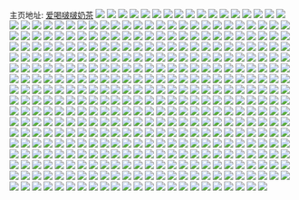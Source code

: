 主页地址: [爱喝啵啵奶茶](https://weibo.com/u/3942713749) 
![](https://wx4.sinaimg.cn/mw2000/eb010995ly1g5p7b9pu00j20u00u0gtb.jpg) 
![](https://wx4.sinaimg.cn/mw2000/eb010995ly1g5p7bbxxsej20u00u0wlw.jpg) 
![](https://wx4.sinaimg.cn/mw2000/eb010995ly1g5p7ba7oy2j20u00u0k1o.jpg) 
![](https://wx4.sinaimg.cn/mw2000/eb010995ly1g5p7bdayq0j21400u07fn.jpg) 
![](https://wx4.sinaimg.cn/mw2000/eb010995ly1g5p7bdtzusj21400u0h2x.jpg) 
![](https://wx4.sinaimg.cn/mw2000/eb010995ly1g5p7bbilcbj20u0140gy6.jpg) 
![](https://wx4.sinaimg.cn/mw2000/eb010995ly1g5p7baqe4sj20u00u012p.jpg) 
![](https://wx4.sinaimg.cn/mw2000/eb010995ly1g5p7bcwi81j20u00u04bh.jpg) 
![](https://wx4.sinaimg.cn/mw2000/eb010995ly1g5p7bcczakj20u00u0wom.jpg) 
![](https://wx4.sinaimg.cn/mw2000/eb010995gy1g5h32ub3xij21400u0k67.jpg) 
![](https://wx4.sinaimg.cn/mw2000/eb010995gy1g5h32uo1shj21400u0aqo.jpg) 
![](https://wx4.sinaimg.cn/mw2000/eb010995gy1g5h32vb3nlj20u0140wyc.jpg) 
![](https://wx4.sinaimg.cn/mw2000/eb010995gy1g5h32w980tj20u0140110.jpg) 
![](https://wx4.sinaimg.cn/mw2000/eb010995gy1g5h32vw1m6j21400u0156.jpg) 
![](https://wx4.sinaimg.cn/mw2000/eb010995gy1g5h32wq3zcj20u0140tnc.jpg) 
![](https://wx4.sinaimg.cn/mw2000/eb010995gy1g58pfisitwj20u01407kk.jpg) 
![](https://wx4.sinaimg.cn/mw2000/eb010995gy1g58pfhjbufj20u00u0147.jpg) 
![](https://wx4.sinaimg.cn/mw2000/eb010995gy1g58pfi8xgfj20xa0u0124.jpg) 
![](https://wx4.sinaimg.cn/mw2000/eb010995gy1g58pfkeee9j20u014049m.jpg) 
![](https://wx4.sinaimg.cn/mw2000/eb010995gy1g58pfhw7zcj21320u016y.jpg) 
![](https://wx4.sinaimg.cn/mw2000/eb010995gy1g58pgm0zasj20u00u0gxa.jpg) 
![](https://wx4.sinaimg.cn/mw2000/eb010995gy1g55j26wgxgj20u0140dw7.jpg) 
![](https://wx4.sinaimg.cn/mw2000/eb010995gy1g55j29451fj20u01404af.jpg) 
![](https://wx4.sinaimg.cn/mw2000/eb010995gy1g55j27bjbvj20u01407ec.jpg) 
![](https://wx4.sinaimg.cn/mw2000/eb010995gy1g55j2f3nsgj21400u0gzr.jpg) 
![](https://wx4.sinaimg.cn/mw2000/eb010995gy1g4zno150egj215k0u0dvo.jpg) 
![](https://wx4.sinaimg.cn/mw2000/eb010995gy1g4zno22zyrj20u00u0aj7.jpg) 
![](https://wx4.sinaimg.cn/mw2000/eb010995gy1g4zno02uetj21400u0wvu.jpg) 
![](https://wx4.sinaimg.cn/mw2000/eb010995gy1g4zno0osg9j21400u0anp.jpg) 
![](https://wx4.sinaimg.cn/mw2000/eb010995gy1g4znnz7puej20u00u0wl5.jpg) 
![](https://wx4.sinaimg.cn/mw2000/eb010995gy1g4znnzm5e9j21400u0tkw.jpg) 
![](https://wx4.sinaimg.cn/mw2000/eb010995gy1g4zno1m5hgj219d0u0nfe.jpg) 
![](https://wx4.sinaimg.cn/mw2000/eb010995gy1g4znuwmlkpj20u00u0tax.jpg) 
![](https://wx4.sinaimg.cn/mw2000/eb010995gy1g4zno2ex4wj20u0140k4n.jpg) 
![](https://wx4.sinaimg.cn/mw2000/eb010995gy1g4y7zg4olrj20kw0vcjx8.jpg) 
![](https://wx4.sinaimg.cn/mw2000/eb010995gy1g4y7zginatj20u00u0k2z.jpg) 
![](https://wx4.sinaimg.cn/mw2000/eb010995gy1g4y7zftylcj20kw0vc44b.jpg) 
![](https://wx4.sinaimg.cn/mw2000/eb010995gy1g4y7zh9q5nj21400u0aqz.jpg) 
![](https://wx4.sinaimg.cn/mw2000/eb010995gy1g4y7zi5rlmj20u0140h6s.jpg) 
![](https://wx4.sinaimg.cn/mw2000/eb010995gy1g4y7zinb4tj21400u07nd.jpg) 
![](https://wx4.sinaimg.cn/mw2000/eb010995gy1g4y802vyl0j21400u0nf4.jpg) 
![](https://wx4.sinaimg.cn/mw2000/eb010995gy1g4y80ql1wcj21400u0al8.jpg) 
![](https://wx4.sinaimg.cn/mw2000/eb010995gy1g4y803aqsvj20u0140ng4.jpg) 
![](https://wx4.sinaimg.cn/mw2000/eb010995gy1g4voz2p9d7j22io1ogu0x.jpg) 
![](https://wx4.sinaimg.cn/mw2000/eb010995gy1g4voz1qoiaj22io1ognpd.jpg) 
![](https://wx4.sinaimg.cn/mw2000/eb010995gy1g4voz3if4cj22io1ognpd.jpg) 
![](https://wx4.sinaimg.cn/mw2000/eb010995gy1g4voz4ckagj22io1ogx6p.jpg) 
![](https://wx4.sinaimg.cn/mw2000/eb010995gy1g4voz5hvmuj21hc0u0ad5.jpg) 
![](https://wx4.sinaimg.cn/mw2000/eb010995gy1g4voz56z8aj22io1o34qp.jpg) 
![](https://wx4.sinaimg.cn/mw2000/eb010995gy1g4shtp9dyzj21zk1honpd.jpg) 
![](https://wx4.sinaimg.cn/mw2000/eb010995gy1g4shtqw3z6j21400u0tm9.jpg) 
![](https://wx4.sinaimg.cn/mw2000/eb010995gy1g4shtsm1adj215o1jkwvu.jpg) 
![](https://wx4.sinaimg.cn/mw2000/eb010995gy1g4shtpqy7bj21400u0qid.jpg) 
![](https://wx4.sinaimg.cn/mw2000/eb010995gy1g4shtqhabhj21zk1hokjl.jpg) 
![](https://wx4.sinaimg.cn/mw2000/eb010995gy1g4shts0h64j23402c0kjm.jpg) 
![](https://wx4.sinaimg.cn/mw2000/eb010995gy1g4nnouihflj23402c0e83.jpg) 
![](https://wx4.sinaimg.cn/mw2000/eb010995gy1g4nnovbzgjj22dc1s0b29.jpg) 
![](https://wx4.sinaimg.cn/mw2000/eb010995gy1g4nnowhm4wj23402c0x6p.jpg) 
![](https://wx4.sinaimg.cn/mw2000/eb010995gy1g4nnoxqxiaj23402c04qq.jpg) 
![](https://wx4.sinaimg.cn/mw2000/eb010995gy1g3vbpqwfl2j21o01o04qq.jpg) 
![](https://wx4.sinaimg.cn/mw2000/eb010995gy1g3vbpsl3kjj21o01o04qq.jpg) 
![](https://wx4.sinaimg.cn/mw2000/eb010995gy1g3vbpuccmhj21o01o0npd.jpg) 
![](https://wx4.sinaimg.cn/mw2000/eb010995gy1g3vbpvazbuj22c0340hdt.jpg) 
![](https://wx4.sinaimg.cn/mw2000/eb010995gy1g3vbpwi2stj20tt0tzgxx.jpg) 
![](https://wx4.sinaimg.cn/mw2000/eb010995gy1g3vbpw24akj215o1jkgze.jpg) 
![](https://wx4.sinaimg.cn/mw2000/eb010995gy1g3vbq82i41j20ku112n1p.jpg) 
![](https://wx4.sinaimg.cn/mw2000/eb010995gy1g3vbq7na62j20ku112x0r.jpg) 
![](https://wx4.sinaimg.cn/mw2000/eb010995gy1g3vbq6oxevj20j60gqab6.jpg) 
![](https://wx4.sinaimg.cn/mw2000/eb010995gy1g3ig454eq0j22io1wknpd.jpg) 
![](https://wx4.sinaimg.cn/mw2000/eb010995gy1g3ig4a6sozj23402c0u0y.jpg) 
![](https://wx4.sinaimg.cn/mw2000/eb010995gy1g3ig4awr3rj20u00u0tek.jpg) 
![](https://wx4.sinaimg.cn/mw2000/eb010995gy1g3ig429gyej214014012x.jpg) 
![](https://wx4.sinaimg.cn/mw2000/eb010995gy1g3c7nq117jj22io1w0b2b.jpg) 
![](https://wx4.sinaimg.cn/mw2000/eb010995gy1g3c7o58sylj20op0opwq4.jpg) 
![](https://wx4.sinaimg.cn/mw2000/eb010995gy1g3c7nvkrs0j22io1w07wj.jpg) 
![](https://wx4.sinaimg.cn/mw2000/eb010995gy1g3c7nbutlcj22io1ogx6q.jpg) 
![](https://wx4.sinaimg.cn/mw2000/eb010995gy1g3c7n6oi11j22io1w0kjm.jpg) 
![](https://wx4.sinaimg.cn/mw2000/eb010995gy1g3c7nk5h8hj24mo334npg.jpg) 
![](https://wx4.sinaimg.cn/mw2000/eb010995gy1g37std6uruj23402c0kjm.jpg) 
![](https://wx4.sinaimg.cn/mw2000/eb010995gy1g37st8qzs8j22mt1ik7wh.jpg) 
![](https://wx4.sinaimg.cn/mw2000/eb010995gy1g37stjfs0rj23402c0b2b.jpg) 
![](https://wx4.sinaimg.cn/mw2000/eb010995gy1g31cepnch9j20ku1127br.jpg) 
![](https://wx4.sinaimg.cn/mw2000/eb010995gy1g31ceqw8lnj20ku112jyt.jpg) 
![](https://wx4.sinaimg.cn/mw2000/eb010995gy1g31cerg6vtj20ku112dnm.jpg) 
![](https://wx4.sinaimg.cn/mw2000/eb010995gy1g31cerpxxpj20ku112gtr.jpg) 
![](https://wx4.sinaimg.cn/mw2000/eb010995gy1g31cer5n87j20ku1127as.jpg) 
![](https://wx4.sinaimg.cn/mw2000/eb010995gy1g31ces8vuej20ku112ai3.jpg) 
![](https://wx4.sinaimg.cn/mw2000/eb010995gy1g31cetdkdnj23402c0u0y.jpg) 
![](https://wx4.sinaimg.cn/mw2000/eb010995gy1g31cepyd2yj20ku112gop.jpg) 
![](https://wx4.sinaimg.cn/mw2000/eb010995gy1g31ceuuaxyj23402c0kjm.jpg) 
![](https://wx4.sinaimg.cn/mw2000/eb010995gy1g2psxecpywj20yi0y9dqc.jpg) 
![](https://wx4.sinaimg.cn/mw2000/eb010995gy1g2psxdvqx3j22c01rckjl.jpg) 
![](https://wx4.sinaimg.cn/mw2000/eb010995gy1g2psxer1s8j20yi0yewq0.jpg) 
![](https://wx4.sinaimg.cn/mw2000/eb010995gy1g2psxghq26j20ru1qlkcd.jpg) 
![](https://wx4.sinaimg.cn/mw2000/eb010995gy1g2psxfri8pj20yi0yyqae.jpg) 
![](https://wx4.sinaimg.cn/mw2000/eb010995gy1g2psxcjc2rj22io2iokjm.jpg) 
![](https://wx4.sinaimg.cn/mw2000/eb010995gy1g2psxjb2ahj21jk15oncw.jpg) 
![](https://wx4.sinaimg.cn/mw2000/eb010995gy1g2psxinu7cj23402c0e84.jpg) 
![](https://wx4.sinaimg.cn/mw2000/eb010995gy1g2psxjp3s8j21ho1hotmz.jpg) 
![](https://wx4.sinaimg.cn/mw2000/eb010995gy1g2oaq5f56aj22io2ionpe.jpg) 
![](https://wx4.sinaimg.cn/mw2000/eb010995gy1g2oaq6i6vxj21o01o0hdt.jpg) 
![](https://wx4.sinaimg.cn/mw2000/eb010995gy1g2oaq7bmerj21zk1ho1kx.jpg) 
![](https://wx4.sinaimg.cn/mw2000/eb010995gy1g2oaq87f2qj21o01o0hdt.jpg) 
![](https://wx4.sinaimg.cn/mw2000/eb010995gy1g29jy9162gj21zk1hohdt.jpg) 
![](https://wx4.sinaimg.cn/mw2000/eb010995gy1g29jyajuq7j22yo2801kz.jpg) 
![](https://wx4.sinaimg.cn/mw2000/eb010995gy1g29jybvfcxj22io1w0u0x.jpg) 
![](https://wx4.sinaimg.cn/mw2000/eb010995gy1g29jy7zlylj22c0340kjm.jpg) 
![](https://wx4.sinaimg.cn/mw2000/eb010995gy1g29jycl8a7j21jk15oqiv.jpg) 
![](https://wx4.sinaimg.cn/mw2000/eb010995gy1g29jyd2nwjj215o15ok3w.jpg) 
![](https://wx4.sinaimg.cn/mw2000/eb010995gy1g27svvabpwj21w02iob29.jpg) 
![](https://wx4.sinaimg.cn/mw2000/eb010995gy1g27svz28d5j21qi15oton.jpg) 
![](https://wx4.sinaimg.cn/mw2000/eb010995gy1g27svxiuucj21w02iohdt.jpg) 
![](https://wx4.sinaimg.cn/mw2000/eb010995gy1g27svyf53ij22io1w0hdt.jpg) 
![](https://wx4.sinaimg.cn/mw2000/eb010995gy1g27svwgqf1j22io1w01ky.jpg) 
![](https://wx4.sinaimg.cn/mw2000/eb010995gy1g27svzhvy8j21hc140qdd.jpg) 
![](https://wx4.sinaimg.cn/mw2000/eb010995gy1g1s7ppspkoj20ku112gsv.jpg) 
![](https://wx4.sinaimg.cn/mw2000/eb010995gy1g1s7plsncjj21zk1hob2g.jpg) 
![](https://wx4.sinaimg.cn/mw2000/eb010995gy1g1s7pbjaafj23402c0b2b.jpg) 
![](https://wx4.sinaimg.cn/mw2000/eb010995gy1g1s7poxwnmj23402c01kz.jpg) 
![](https://wx4.sinaimg.cn/mw2000/eb010995gy1g1l6ape4z9j20u00y2wlw.jpg) 
![](https://wx4.sinaimg.cn/mw2000/eb010995gy1g1l6aqleozj20u01400xo.jpg) 
![](https://wx4.sinaimg.cn/mw2000/eb010995gy1g1l6aq2ozvj20u00u078l.jpg) 
![](https://wx4.sinaimg.cn/mw2000/eb010995gy1g1l6as3xi5j20u014018c.jpg) 
![](https://wx4.sinaimg.cn/mw2000/eb010995gy1g1l6ar7ya9j20u0190gqc.jpg) 
![](https://wx4.sinaimg.cn/mw2000/eb010995gy1g1l6atqk61j21400u0x2m.jpg) 
![](https://wx4.sinaimg.cn/mw2000/eb010995gy1g01eeh7dkqj21w02iob1t.jpg) 
![](https://wx4.sinaimg.cn/mw2000/eb010995gy1g01eeli3qgj21zk1ho4qp.jpg) 
![](https://wx4.sinaimg.cn/mw2000/eb010995gy1g01eemjjcqj20hu0qqq6s.jpg) 
![](https://wx4.sinaimg.cn/mw2000/eb010995gy1g01eevf29aj23402c0b2c.jpg) 
![](https://wx4.sinaimg.cn/mw2000/eb010995gy1g01eenl3wfj20qo0r61jn.jpg) 
![](https://wx4.sinaimg.cn/mw2000/eb010995gy1g01ef2fgnkj23402a8npf.jpg) 
![](https://wx4.sinaimg.cn/mw2000/eb010995gy1fzydkbg9qej21ho1zk4qp.jpg) 
![](https://wx4.sinaimg.cn/mw2000/eb010995gy1fzydkdyh1yj23402ak1ky.jpg) 
![](https://wx4.sinaimg.cn/mw2000/eb010995gy1fzydkee3s6j20hu0qqdlb.jpg) 
![](https://wx4.sinaimg.cn/mw2000/eb010995gy1fzvtxf4cn8j20u011a7g1.jpg) 
![](https://wx4.sinaimg.cn/mw2000/eb010995gy1fzvtxjpe7gj21hc0u01kx.jpg) 
![](https://wx4.sinaimg.cn/mw2000/eb010995gy1fzvtxdxaozj20vw0u0qdl.jpg) 
![](https://wx4.sinaimg.cn/mw2000/eb010995gy1fzvtxl8v4mj20ku112ag7.jpg) 
![](https://wx4.sinaimg.cn/mw2000/eb010995gy1fzvtxn3jdpj20ku1120yr.jpg) 
![](https://wx4.sinaimg.cn/mw2000/eb010995gy1fzvtxovbsrj20ku1120zw.jpg) 
![](https://wx4.sinaimg.cn/mw2000/eb010995gy1fzdw33t02mj21jk15o195.jpg) 
![](https://wx4.sinaimg.cn/mw2000/eb010995gy1fzdw358n8kj23402c01ky.jpg) 
![](https://wx4.sinaimg.cn/mw2000/eb010995gy1fzdw363yjrj21zk1ho4qp.jpg) 
![](https://wx4.sinaimg.cn/mw2000/eb010995gy1fzdw32ugb1j21ho1hze82.jpg) 
![](https://wx4.sinaimg.cn/mw2000/eb010995gy1fzdw36fv01j20ku0bjznp.jpg) 
![](https://wx4.sinaimg.cn/mw2000/eb010995gy1fzdw39fdsfj21ho1ho1ky.jpg) 
![](https://wx4.sinaimg.cn/mw2000/eb010995gy1fzdw37j05yj21zk1hou0x.jpg) 
![](https://wx4.sinaimg.cn/mw2000/eb010995gy1fzdw3b0li6j23402c0hdu.jpg) 
![](https://wx4.sinaimg.cn/mw2000/eb010995gy1fzdw387jh2j21jk15ok9q.jpg) 
![](https://wx4.sinaimg.cn/mw2000/eb010995gy1fytxqpf7q0j20qo0qo7d0.jpg) 
![](https://wx4.sinaimg.cn/mw2000/eb010995gy1fytxqprcz5j20jf0bsgmy.jpg) 
![](https://wx4.sinaimg.cn/mw2000/eb010995ly1fyt23o3e00j20zk0qojza.jpg) 
![](https://wx4.sinaimg.cn/mw2000/eb010995ly1fyt23pmlrzj20zk0qoduy.jpg) 
![](https://wx4.sinaimg.cn/mw2000/eb010995ly1fyqa2w2zsoj22io1w0hdz.jpg) 
![](https://wx4.sinaimg.cn/mw2000/eb010995ly1fyqa2osj6zj23402c0kjn.jpg) 
![](https://wx4.sinaimg.cn/mw2000/eb010995ly1fyqa3590zdj21w02io4qx.jpg) 
![](https://wx4.sinaimg.cn/mw2000/eb010995ly1fyqa2lonz3j21w02io4qy.jpg) 
![](https://wx4.sinaimg.cn/mw2000/eb010995ly1fyqa3b1j6pj21w02io7wp.jpg) 
![](https://wx4.sinaimg.cn/mw2000/eb010995ly1fyqa3j8g4mj21w02io4qw.jpg) 
![](https://wx4.sinaimg.cn/mw2000/eb010995ly1fyqa3nwbymj23402c0x6q.jpg) 
![](https://wx4.sinaimg.cn/mw2000/eb010995ly1fyqa3rffyfj234028gnpe.jpg) 
![](https://wx4.sinaimg.cn/mw2000/eb010995ly1fyqa3skp88j20hu0qq7pe.jpg) 
![](https://wx4.sinaimg.cn/mw2000/eb010995gy1fyp7prey1aj215o0qowqm.jpg) 
![](https://wx4.sinaimg.cn/mw2000/eb010995gy1fyp7pfivxaj20qo0zk48a.jpg) 
![](https://wx4.sinaimg.cn/mw2000/eb010995gy1fyp7piym95j20zk0qodpa.jpg) 
![](https://wx4.sinaimg.cn/mw2000/eb010995gy1fyp7pkpwz0j20zk0qo7el.jpg) 
![](https://wx4.sinaimg.cn/mw2000/eb010995gy1fyp7pdouwrj20zh0qotbw.jpg) 
![](https://wx4.sinaimg.cn/mw2000/eb010995gy1fyp7pd2407j20z60qodp5.jpg) 
![](https://wx4.sinaimg.cn/mw2000/eb010995gy1fyp7posqboj20qo141gue.jpg) 
![](https://wx4.sinaimg.cn/mw2000/eb010995gy1fyp7pmyezaj20ou0mrqb4.jpg) 
![](https://wx4.sinaimg.cn/mw2000/eb010995gy1fyp7ph47nfj20zk0qojyx.jpg) 
![](https://wx4.sinaimg.cn/mw2000/eb010995gy1fyp7n2p9x9j20qo0zoaks.jpg) 
![](https://wx4.sinaimg.cn/mw2000/eb010995gy1fyp7n5sjfxj20hu0ns79i.jpg) 
![](https://wx4.sinaimg.cn/mw2000/eb010995gy1fyp7n4ka1pj20qo0zz7fd.jpg) 
![](https://wx4.sinaimg.cn/mw2000/eb010995gy1fyp7n7cv79j20zk0qothy.jpg) 
![](https://wx4.sinaimg.cn/mw2000/eb010995gy1fyp7n9qzrzj20zk0qoala.jpg) 
![](https://wx4.sinaimg.cn/mw2000/eb010995gy1fyp7navcuqj20zk0qon3x.jpg) 
![](https://wx4.sinaimg.cn/mw2000/eb010995gy1fyp7nd1qemj20zk0qok4g.jpg) 
![](https://wx4.sinaimg.cn/mw2000/eb010995gy1fyp7nfriuyj20zk0qok6h.jpg) 
![](https://wx4.sinaimg.cn/mw2000/eb010995gy1fyp7nilil5j20qo0qok1d.jpg) 
![](https://wx4.sinaimg.cn/mw2000/eb010995ly1fyoj9aogfgj230m2bj4qq.jpg) 
![](https://wx4.sinaimg.cn/mw2000/eb010995ly1fyoj9cvsqhj23402c0u0x.jpg) 
![](https://wx4.sinaimg.cn/mw2000/eb010995ly1fyoj9epc6oj23402c0qv5.jpg) 
![](https://wx4.sinaimg.cn/mw2000/eb010995ly1fyoj9kgkajj22io1w0e86.jpg) 
![](https://wx4.sinaimg.cn/mw2000/eb010995ly1fyoj98fh00j21o01o0kjl.jpg) 
![](https://wx4.sinaimg.cn/mw2000/eb010995ly1fyoja5174dj20qo0q4tzv.jpg) 
![](https://wx4.sinaimg.cn/mw2000/eb010995gy1fylrvzocrbj20qo0zktgn.jpg) 
![](https://wx4.sinaimg.cn/mw2000/eb010995gy1fylrw2djl3j20zk0qo45g.jpg) 
![](https://wx4.sinaimg.cn/mw2000/eb010995gy1fylrw75jmij20qo0zkq9h.jpg) 
![](https://wx4.sinaimg.cn/mw2000/eb010995gy1fylrw4wp9jj21bf0qotp2.jpg) 
![](https://wx4.sinaimg.cn/mw2000/eb010995gy1fylrw61fomj20zk0qo7bd.jpg) 
![](https://wx4.sinaimg.cn/mw2000/eb010995gy1fylrw1bmacj20qo0usn76.jpg) 
![](https://wx4.sinaimg.cn/mw2000/eb010995gy1fxq9dtepopj20qo14f46k.jpg) 
![](https://wx4.sinaimg.cn/mw2000/eb010995gy1fxq9duxl0ij20kw15r10i.jpg) 
![](https://wx4.sinaimg.cn/mw2000/eb010995gy1fxq9dvhhjpj21400qowky.jpg) 
![](https://wx4.sinaimg.cn/mw2000/eb010995gy1fxq9dvznlcj213h0qon4y.jpg) 
![](https://wx4.sinaimg.cn/mw2000/eb010995gy1fxq9du7q39j20zk0np79q.jpg) 
![](https://wx4.sinaimg.cn/mw2000/eb010995gy1fxq9dwfh1gj20qo140qbf.jpg) 
![](https://wx4.sinaimg.cn/mw2000/eb010995gy1fxq9dxhuibj20zk0npwm2.jpg) 
![](https://wx4.sinaimg.cn/mw2000/eb010995gy1fxq9dwwv8sj20zk0np47b.jpg) 
![](https://wx4.sinaimg.cn/mw2000/eb010995gy1fxq9dxyi80j21400qogsv.jpg) 
![](https://wx4.sinaimg.cn/mw2000/eb010995gy1fxa428w067j20qo0zkqdi.jpg) 
![](https://wx4.sinaimg.cn/mw2000/eb010995gy1fxa4299058j20qo0zkdlz.jpg) 
![](https://wx4.sinaimg.cn/mw2000/eb010995gy1fxa427mrmaj20kw17iwq2.jpg) 
![](https://wx4.sinaimg.cn/mw2000/eb010995gy1fxa4288z6bj20qo0zkagt.jpg) 
![](https://wx4.sinaimg.cn/mw2000/eb010995gy1fxa424n3lpj20qo0zkdly.jpg) 
![](https://wx4.sinaimg.cn/mw2000/eb010995gy1fxa4260ngtj20qo0zkk1z.jpg) 
![](https://wx4.sinaimg.cn/mw2000/eb010995gy1fxa426q72tj20qo0uz482.jpg) 
![](https://wx4.sinaimg.cn/mw2000/eb010995gy1fxa445ss0bj20ku112wm2.jpg) 
![](https://wx4.sinaimg.cn/mw2000/eb010995gy1fxa429p4b4j20zk0qok2v.jpg) 
![](https://wx4.sinaimg.cn/mw2000/eb010995gy1fwlhizrp0ij20qo0zk46s.jpg) 
![](https://wx4.sinaimg.cn/mw2000/eb010995gy1fwlhkry0x0j20qo0qojt6.jpg) 
![](https://wx4.sinaimg.cn/mw2000/eb010995gy1fw03v6ihnsj20qo0qoth9.jpg) 
![](https://wx4.sinaimg.cn/mw2000/eb010995gy1fw03v5wzt3j20zk0qo4cx.jpg) 
![](https://wx4.sinaimg.cn/mw2000/eb010995gy1fw03v70gaij20qo0qogsq.jpg) 
![](https://wx4.sinaimg.cn/mw2000/eb010995gy1fw03v7j4uzj20zk0qon92.jpg) 
![](https://wx4.sinaimg.cn/mw2000/eb010995gy1fw03v4xd89j20zk0qoqfk.jpg) 
![](https://wx4.sinaimg.cn/mw2000/eb010995gy1fw03v81xiaj20zk0qo48s.jpg) 
![](https://wx4.sinaimg.cn/mw2000/eb010995gy1fw03v8ocs7j20zk0qods3.jpg) 
![](https://wx4.sinaimg.cn/mw2000/eb010995gy1fw03v95h4sj21380qotgm.jpg) 
![](https://wx4.sinaimg.cn/mw2000/eb010995gy1fw03wb6oorj20qo0qogq8.jpg) 
![](https://wx4.sinaimg.cn/mw2000/eb010995gy1fvwgiscb0lj22801o0b2a.jpg) 
![](https://wx4.sinaimg.cn/mw2000/eb010995gy1fvwgiudn4jj21o01o0nnm.jpg) 
![](https://wx4.sinaimg.cn/mw2000/eb010995gy1fvwgiq5ttsj21w02iox6u.jpg) 
![](https://wx4.sinaimg.cn/mw2000/eb010995gy1fvwgiyga5xj21w02iob2d.jpg) 
![](https://wx4.sinaimg.cn/mw2000/eb010995gy1fvv98etdftj20zk1bf4nj.jpg) 
![](https://wx4.sinaimg.cn/mw2000/eb010995gy1fvv98dq7nij233v1q1u0x.jpg) 
![](https://wx4.sinaimg.cn/mw2000/eb010995gy1fvv98jsvtxj23402c0npf.jpg) 
![](https://wx4.sinaimg.cn/mw2000/eb010995gy1fvv98hp0hqj21w02iob2f.jpg) 
![](https://wx4.sinaimg.cn/mw2000/eb010995gy1fvubkjp2y8j21zk1ho7wk.jpg) 
![](https://wx4.sinaimg.cn/mw2000/eb010995gy1fvubke5ifdj20qo0zk16z.jpg) 
![](https://wx4.sinaimg.cn/mw2000/eb010995gy1fvubks9n8ej22io1xzu14.jpg) 
![](https://wx4.sinaimg.cn/mw2000/eb010995gy1fvubkwv1hej21o0290nph.jpg) 
![](https://wx4.sinaimg.cn/mw2000/eb010995gy1fvubkzi80xj20kw0zb1kx.jpg) 
![](https://wx4.sinaimg.cn/mw2000/eb010995gy1fvubl35k5rj21o028dkjo.jpg) 
![](https://wx4.sinaimg.cn/mw2000/eb010995gy1fvjoihpgj5j20qo0zkaj6.jpg) 
![](https://wx4.sinaimg.cn/mw2000/eb010995gy1fvjoiip9c3j20qo0zkai3.jpg) 
![](https://wx4.sinaimg.cn/mw2000/eb010995gy1fvjoij5j9vj20qo0zk0wu.jpg) 
![](https://wx4.sinaimg.cn/mw2000/eb010995gy1fvjoijk9b0j20qo1bxtce.jpg) 
![](https://wx4.sinaimg.cn/mw2000/eb010995gy1fvjoik383pj20qo0zkqap.jpg) 
![](https://wx4.sinaimg.cn/mw2000/eb010995gy1fvjoikrdn0j20qo16uaj4.jpg) 
![](https://wx4.sinaimg.cn/mw2000/eb010995gy1fvjoilk3h6j21400qowm5.jpg) 
![](https://wx4.sinaimg.cn/mw2000/eb010995gy1fvjoilvp61j21400qojwf.jpg) 
![](https://wx4.sinaimg.cn/mw2000/eb010995gy1fvjoimdvz8j21400qok19.jpg) 
![](https://wx4.sinaimg.cn/mw2000/eb010995gy1fvce2mntlvj20zk0qojwz.jpg) 
![](https://wx4.sinaimg.cn/mw2000/eb010995gy1fvce2ldhgmj20qo0qon2u.jpg) 
![](https://wx4.sinaimg.cn/mw2000/eb010995gy1fvce2nbrioj20qo0qswjv.jpg) 
![](https://wx4.sinaimg.cn/mw2000/eb010995gy1fvce2ntg1cj21400qoad7.jpg) 
![](https://wx4.sinaimg.cn/mw2000/eb010995gy1fvbgb9a47kj20xf0qowo6.jpg) 
![](https://wx4.sinaimg.cn/mw2000/eb010995gy1fvbgb9vy0uj20zk0qo47n.jpg) 
![](https://wx4.sinaimg.cn/mw2000/eb010995gy1fvbgbamj71j20zk0qotmd.jpg) 
![](https://wx4.sinaimg.cn/mw2000/eb010995gy1fvbgbb6g22j20qo0qo14d.jpg) 
![](https://wx4.sinaimg.cn/mw2000/eb010995gy1fvbgbblu44j20kw1xlan4.jpg) 
![](https://wx4.sinaimg.cn/mw2000/eb010995gy1fvbgb8d82nj20qo0qotid.jpg) 
![](https://wx4.sinaimg.cn/mw2000/eb010995gy1fvbgbc5flqj20qo0qo0z1.jpg) 
![](https://wx4.sinaimg.cn/mw2000/eb010995gy1fvbgbcijrwj20qo0qodli.jpg) 
![](https://wx4.sinaimg.cn/mw2000/eb010995gy1fvbgbcudptj20qo0qoteu.jpg) 
![](https://wx4.sinaimg.cn/mw2000/eb010995gy1fuuzyldjanj20m80mmjut.jpg) 
![](https://wx4.sinaimg.cn/mw2000/eb010995gy1fuuzyopb48j20vw0qotjm.jpg) 
![](https://wx4.sinaimg.cn/mw2000/eb010995gy1fuuzyjdep4j20qo0qotfb.jpg) 
![](https://wx4.sinaimg.cn/mw2000/eb010995gy1fuuzykwyqsj20zk0qok8l.jpg) 
![](https://wx4.sinaimg.cn/mw2000/eb010995gy1fuuzynmgvfj20qo0qodm5.jpg) 
![](https://wx4.sinaimg.cn/mw2000/eb010995gy1fuuzyo6sn4j20zk0qonaz.jpg) 
![](https://wx4.sinaimg.cn/mw2000/eb010995gy1fuqezkdwkej20qo0zkjww.jpg) 
![](https://wx4.sinaimg.cn/mw2000/eb010995gy1fuqezj0swdj20zk0qojyl.jpg) 
![](https://wx4.sinaimg.cn/mw2000/eb010995gy1fuqezm81bfj20qo0zk7a2.jpg) 
![](https://wx4.sinaimg.cn/mw2000/eb010995gy1fuqezjqpsvj20qo0zk0y6.jpg) 
![](https://wx4.sinaimg.cn/mw2000/eb010995gy1fuqezl7xlvj20zk0qowsb.jpg) 
![](https://wx4.sinaimg.cn/mw2000/eb010995gy1fuqezlrqqfj20qo0zkq9s.jpg) 
![](https://wx4.sinaimg.cn/mw2000/eb010995gy1fuqezmtut6j20zk0qogtx.jpg) 
![](https://wx4.sinaimg.cn/mw2000/eb010995gy1fuqeznzv2kj20qo0zkai2.jpg) 
![](https://wx4.sinaimg.cn/mw2000/eb010995gy1fuqeznfu0gj20zk0qodt6.jpg) 
![](https://wx4.sinaimg.cn/mw2000/eb010995gy1fuix39awm8j20zk0qothc.jpg) 
![](https://wx4.sinaimg.cn/mw2000/eb010995gy1fuix39r6rgj20qo0qoaih.jpg) 
![](https://wx4.sinaimg.cn/mw2000/eb010995gy1fuix38cgi3j20zk0qo0zr.jpg) 
![](https://wx4.sinaimg.cn/mw2000/eb010995gy1fuix3a8za5j20qo0zkwrz.jpg) 
![](https://wx4.sinaimg.cn/mw2000/eb010995gy1fuix38sc5hj20qo0qo467.jpg) 
![](https://wx4.sinaimg.cn/mw2000/eb010995gy1fuix3alr4tj20qo0qo43z.jpg) 
![](https://wx4.sinaimg.cn/mw2000/eb010995gy1fuix3bgg34j20qo0zkguh.jpg) 
![](https://wx4.sinaimg.cn/mw2000/eb010995gy1fuix3az8thj20qo0qojwl.jpg) 
![](https://wx4.sinaimg.cn/mw2000/eb010995gy1fuix3bxfqlj20qo0qo10i.jpg) 
![](https://wx4.sinaimg.cn/mw2000/eb010995gy1fuhrku8vb4j20qo0qon1b.jpg) 
![](https://wx4.sinaimg.cn/mw2000/eb010995gy1fuhrktoigrj20zk0qodvb.jpg) 
![](https://wx4.sinaimg.cn/mw2000/eb010995gy1fuhrkw21jij20qo0qo773.jpg) 
![](https://wx4.sinaimg.cn/mw2000/eb010995gy1fuhrkutwy4j20qo0zmn4n.jpg) 
![](https://wx4.sinaimg.cn/mw2000/eb010995gy1fuhrkvemqij215k0ncqav.jpg) 
![](https://wx4.sinaimg.cn/mw2000/eb010995gy1fuhrkvt0qij20qo0qo79j.jpg) 
![](https://wx4.sinaimg.cn/mw2000/eb010995gy1fufw3rk74rj20zk0qotfd.jpg) 
![](https://wx4.sinaimg.cn/mw2000/eb010995gy1fufw3rw464j20hs0hs40l.jpg) 
![](https://wx4.sinaimg.cn/mw2000/eb010995gy1fufw3sb8t1j20zk0qon36.jpg) 
![](https://wx4.sinaimg.cn/mw2000/eb010995gy1fufw3sww1sj20zk0qogup.jpg) 
![](https://wx4.sinaimg.cn/mw2000/eb010995gy1fufw3qjo0oj20zk0qo44e.jpg) 
![](https://wx4.sinaimg.cn/mw2000/eb010995gy1fufw3tegxbj20zk0qotfd.jpg) 
![](https://wx4.sinaimg.cn/mw2000/eb010995gy1fu3g1129tvj21qi15onaq.jpg) 
![](https://wx4.sinaimg.cn/mw2000/eb010995gy1fu3g105wd7j22ld3umu10.jpg) 
![](https://wx4.sinaimg.cn/mw2000/eb010995gy1fu3g11gsi1j21qi15owsc.jpg) 
![](https://wx4.sinaimg.cn/mw2000/eb010995gy1fu0ui3rp7nj20qo0qodpd.jpg) 
![](https://wx4.sinaimg.cn/mw2000/eb010995gy1fu0ui4iwz2j20kw1427fy.jpg) 
![](https://wx4.sinaimg.cn/mw2000/eb010995gy1fu0ui2pcokj20qo0qo0zz.jpg) 
![](https://wx4.sinaimg.cn/mw2000/eb010995gy1fu0ui558anj20xc0qo7gt.jpg) 
![](https://wx4.sinaimg.cn/mw2000/eb010995gy1fu0ui610y1j20qo0qo0y3.jpg) 
![](https://wx4.sinaimg.cn/mw2000/eb010995gy1fu0ui5lshvj20qo0qotii.jpg) 
![](https://wx4.sinaimg.cn/mw2000/eb010995gy1ftjidfo436j20qo0qoagz.jpg) 
![](https://wx4.sinaimg.cn/mw2000/eb010995gy1ftjidemv2qj20qo0wptng.jpg) 
![](https://wx4.sinaimg.cn/mw2000/eb010995gy1fti3dy372bj20qo0qodpw.jpg) 
![](https://wx4.sinaimg.cn/mw2000/eb010995gy1fti3dz8wcgj20zk0qo7d5.jpg) 
![](https://wx4.sinaimg.cn/mw2000/eb010995gy1fti3e0bkeaj20qo0qo10r.jpg) 
![](https://wx4.sinaimg.cn/mw2000/eb010995gy1fti3e14fc7j21400qoq8p.jpg) 
![](https://wx4.sinaimg.cn/mw2000/eb010995gy1fti3e25w2rj212f0qownw.jpg) 
![](https://wx4.sinaimg.cn/mw2000/eb010995gy1fti3e2yfbej21400qowj5.jpg) 
![](https://wx4.sinaimg.cn/mw2000/eb010995gy1fti3dwtdxbj20kw0vcn44.jpg) 
![](https://wx4.sinaimg.cn/mw2000/eb010995gy1fti3e4xn8vj20qo0zk49e.jpg) 
![](https://wx4.sinaimg.cn/mw2000/eb010995gy1fti3e3usylj20qo0qowls.jpg) 
![](https://wx4.sinaimg.cn/mw2000/eb010995gy1ftd9rnqxa1j20qo0u81fc.jpg) 
![](https://wx4.sinaimg.cn/mw2000/eb010995gy1ftd9rk6qdoj21w020ju0y.jpg) 
![](https://wx4.sinaimg.cn/mw2000/eb010995gy1ftd9rpxyu5j22io1w01l0.jpg) 
![](https://wx4.sinaimg.cn/mw2000/eb010995gy1ftd9rt52vbj22io1w0x6u.jpg) 
![](https://wx4.sinaimg.cn/mw2000/eb010995gy1ftd9rvb8ibj22c0340u0x.jpg) 
![](https://wx4.sinaimg.cn/mw2000/eb010995gy1ftd9rmop99j23k02o0hdu.jpg) 
![](https://wx4.sinaimg.cn/mw2000/eb010995gy1ftd9rwbc3mj20qo0zk1by.jpg) 
![](https://wx4.sinaimg.cn/mw2000/eb010995gy1ftd9rydo5aj22io2iokjo.jpg) 
![](https://wx4.sinaimg.cn/mw2000/eb010995gy1ftd9rzlcmjj20pg0y7tdm.jpg) 
![](https://wx4.sinaimg.cn/mw2000/eb010995gy1ft8od80vyyj2280280e85.jpg) 
![](https://wx4.sinaimg.cn/mw2000/eb010995gy1ft8od402ccj22802807wh.jpg) 
![](https://wx4.sinaimg.cn/mw2000/eb010995gy1ft8od9fl5yj20zk0zk7wh.jpg) 
![](https://wx4.sinaimg.cn/mw2000/eb010995gy1ft8odabqvoj2280280haz.jpg) 
![](https://wx4.sinaimg.cn/mw2000/eb010995gy1ft8oddhwifj22io2iox6w.jpg) 
![](https://wx4.sinaimg.cn/mw2000/eb010995gy1ft8odj5yuoj20yk0yx4qp.jpg) 
![](https://wx4.sinaimg.cn/mw2000/eb010995gy1ft8odhnxquj23402c0qv7.jpg) 
![](https://wx4.sinaimg.cn/mw2000/eb010995gy1ft8odlfwijj22io1w07wk.jpg) 
![](https://wx4.sinaimg.cn/mw2000/eb010995gy1ft8odfk5o3j23402c0kjm.jpg) 
![](https://wx4.sinaimg.cn/mw2000/eb010995ly1fsvwddye21j20ku0ku799.jpg) 
![](https://wx4.sinaimg.cn/mw2000/eb010995ly1fsvwd70szsj20ku0kun19.jpg) 
![](https://wx4.sinaimg.cn/mw2000/eb010995ly1fsvwdbuv0tj20rs0ku453.jpg) 
![](https://wx4.sinaimg.cn/mw2000/eb010995ly1fsvwdg0nipj20ku0rsn0u.jpg) 
![](https://wx4.sinaimg.cn/mw2000/eb010995ly1fsvwdhkeu8j20ku0rsn0v.jpg) 
![](https://wx4.sinaimg.cn/mw2000/eb010995ly1fsvwd56tu6j20ku0rsgpn.jpg) 
![](https://wx4.sinaimg.cn/mw2000/eb010995ly1fsvwd9p7wcj20rs0kun3w.jpg) 
![](https://wx4.sinaimg.cn/mw2000/eb010995ly1fsvwdmyot0j20rs0ku47l.jpg) 
![](https://wx4.sinaimg.cn/mw2000/eb010995ly1fsvwdkg2qlj20rs0kuth2.jpg) 
![](https://wx4.sinaimg.cn/mw2000/eb010995gy1fsfsm1sb61j20zk0rcwms.jpg) 
![](https://wx4.sinaimg.cn/mw2000/eb010995gy1fsfsm5ei7aj23402c0b2b.jpg) 
![](https://wx4.sinaimg.cn/mw2000/eb010995gy1fsfsm0lfokj22dc1s0e81.jpg) 
![](https://wx4.sinaimg.cn/mw2000/eb010995gy1fs41z9m84jj22c029vnpe.jpg) 
![](https://wx4.sinaimg.cn/mw2000/eb010995gy1fs41zewkdxj23402c07wk.jpg) 
![](https://wx4.sinaimg.cn/mw2000/eb010995gy1fs41yxks3ij22io2iokjm.jpg) 
![](https://wx4.sinaimg.cn/mw2000/eb010995gy1fs41zka1x4j23402c0kjm.jpg) 
![](https://wx4.sinaimg.cn/mw2000/eb010995gy1fs1frvqpj7j23402c0e83.jpg) 
![](https://wx4.sinaimg.cn/mw2000/eb010995gy1fs1fraqhyoj22c03404qq.jpg) 
![](https://wx4.sinaimg.cn/mw2000/eb010995gy1fs1fryd96hj21w02j2kjl.jpg) 
![](https://wx4.sinaimg.cn/mw2000/eb010995gy1fs1frni8l8j23402c0x6r.jpg) 
![](https://wx4.sinaimg.cn/mw2000/eb010995gy1fs1fsa3x8vj23402c0npe.jpg) 
![](https://wx4.sinaimg.cn/mw2000/eb010995gy1fs1fsf22qzj23402c0e82.jpg) 
![](https://wx4.sinaimg.cn/mw2000/eb010995ly1fs04jj760nj20ku17pwlp.jpg) 
![](https://wx4.sinaimg.cn/mw2000/eb010995ly1fs04jcgv9fj20r70kugqk.jpg) 
![](https://wx4.sinaimg.cn/mw2000/eb010995ly1fs04jm0j8sj20ku0rsgrz.jpg) 
![](https://wx4.sinaimg.cn/mw2000/eb010995ly1fs04jo6u40j20ku0kuq6n.jpg) 
![](https://wx4.sinaimg.cn/mw2000/eb010995ly1fs04jqezadj20rs0ku77v.jpg) 
![](https://wx4.sinaimg.cn/mw2000/eb010995ly1fs04jsxyakj20rs0ku0y4.jpg) 
![](https://wx4.sinaimg.cn/mw2000/eb010995ly1fs04jvejvgj20ku0ku0xd.jpg) 
![](https://wx4.sinaimg.cn/mw2000/eb010995ly1fs04jwpmvtj20ku0rsgnr.jpg) 
![](https://wx4.sinaimg.cn/mw2000/eb010995ly1fs04jzfvr1j20rs0kuafi.jpg) 
![](https://wx4.sinaimg.cn/mw2000/eb010995gy1frripbr5qyj20j60at74m.jpg) 
![](https://wx4.sinaimg.cn/mw2000/eb010995gy1frripc4alxj20j60at0t2.jpg) 
![](https://wx4.sinaimg.cn/mw2000/eb010995gy1frripchjd2j20j60atwer.jpg) 
![](https://wx4.sinaimg.cn/mw2000/eb010995gy1frripcudv9j20j60at0t3.jpg) 
![](https://wx4.sinaimg.cn/mw2000/eb010995gy1frripd7e7tj20j60atglx.jpg) 
![](https://wx4.sinaimg.cn/mw2000/eb010995gy1frripb7lirj227y2c07wi.jpg) 
![](https://wx4.sinaimg.cn/mw2000/eb010995gy1frpyasp6j9j2280280npd.jpg) 
![](https://wx4.sinaimg.cn/mw2000/eb010995gy1frpyaqztxnj20zk0zkn6t.jpg) 
![](https://wx4.sinaimg.cn/mw2000/eb010995gy1frpyatowf0j20zk0zk476.jpg) 
![](https://wx4.sinaimg.cn/mw2000/eb010995gy1frpyb60tpwj21z41hcgvg.jpg) 
![](https://wx4.sinaimg.cn/mw2000/eb010995gy1frpyapdctyj23402c0npe.jpg) 
![](https://wx4.sinaimg.cn/mw2000/eb010995gy1frpyb54hvvj21hc1z4dua.jpg) 
![](https://wx4.sinaimg.cn/mw2000/eb010995gy1frpyays4moj22802801ky.jpg) 
![](https://wx4.sinaimg.cn/mw2000/eb010995gy1frpyawn79dj20ku1127wh.jpg) 
![](https://wx4.sinaimg.cn/mw2000/eb010995gy1frpyb8msbhj22802807wk.jpg) 
![](https://wx4.sinaimg.cn/mw2000/eb010995gy1frp59xhhh6j20zk0zkx5c.jpg) 
![](https://wx4.sinaimg.cn/mw2000/eb010995gy1frp59ut1rkj23402c04qr.jpg) 
![](https://wx4.sinaimg.cn/mw2000/eb010995gy1frp59ybo3gj215o15o48g.jpg) 
![](https://wx4.sinaimg.cn/mw2000/eb010995gy1frp5a1qk9mj23402c0x6q.jpg) 
![](https://wx4.sinaimg.cn/mw2000/eb010995gy1frp59zin4lj2280280qu1.jpg) 
![](https://wx4.sinaimg.cn/mw2000/eb010995gy1frp5a3trafj22c02c0u0x.jpg) 
![](https://wx4.sinaimg.cn/mw2000/eb010995gy1frnw2vbe8ij20ku0rsdm5.jpg) 
![](https://wx4.sinaimg.cn/mw2000/eb010995gy1frnw2t4rdfj20kw0kt42d.jpg) 
![](https://wx4.sinaimg.cn/mw2000/eb010995gy1frnw2sbttgj20rs0ku44c.jpg) 
![](https://wx4.sinaimg.cn/mw2000/eb010995gy1frnw2wdohwj20ku112wkm.jpg) 
![](https://wx4.sinaimg.cn/mw2000/eb010995gy1frnw2uauirj20rs0kuwl3.jpg) 
![](https://wx4.sinaimg.cn/mw2000/eb010995gy1frnw2xzcufj20ku112q60.jpg) 
![](https://wx4.sinaimg.cn/mw2000/eb010995gy1frnw2yl5rxj20ku0ku0tm.jpg) 
![](https://wx4.sinaimg.cn/mw2000/eb010995gy1frnw30rzvdj20rs0kuai9.jpg) 
![](https://wx4.sinaimg.cn/mw2000/eb010995gy1frnw2zh7fdj20ku112tdn.jpg) 
![](https://wx4.sinaimg.cn/mw2000/eb010995gy1frmhrxdgmcj21zk1hob2b.jpg) 
![](https://wx4.sinaimg.cn/mw2000/eb010995gy1frmhs4q2bsj22io23nhe0.jpg) 
![](https://wx4.sinaimg.cn/mw2000/eb010995gy1frmhs0qrt1j21zk1hoe83.jpg) 
![](https://wx4.sinaimg.cn/mw2000/eb010995gy1frmhryu7mkj21zk1hotrs.jpg) 
![](https://wx4.sinaimg.cn/mw2000/eb010995gy1frmhrsxybkj21zk1hoe83.jpg) 
![](https://wx4.sinaimg.cn/mw2000/eb010995gy1frmhrvao2yj21zk1hoqv7.jpg) 
![](https://wx4.sinaimg.cn/mw2000/eb010995gy1fr377cy0rhj21w02ioqvb.jpg) 
![](https://wx4.sinaimg.cn/mw2000/eb010995gy1fr3779ex88j21zk1zk4qr.jpg) 
![](https://wx4.sinaimg.cn/mw2000/eb010995ly1fr2h3n9bopj20ku0rs784.jpg) 
![](https://wx4.sinaimg.cn/mw2000/eb010995ly1fr2h3pzt5mj20ri0ku0wc.jpg) 
![](https://wx4.sinaimg.cn/mw2000/eb010995ly1fr2h3y1aypj20ku0rs415.jpg) 
![](https://wx4.sinaimg.cn/mw2000/eb010995ly1fr2h42tkwwj20ku0rs434.jpg) 
![](https://wx4.sinaimg.cn/mw2000/eb010995ly1fr2h4gon32j20ku0rs7b5.jpg) 
![](https://wx4.sinaimg.cn/mw2000/eb010995ly1fr2h39x4uvj20ku0rsdk3.jpg) 
![](https://wx4.sinaimg.cn/mw2000/eb010995ly1fr2h3uqdtaj20ku0rstgt.jpg) 
![](https://wx4.sinaimg.cn/mw2000/eb010995ly1fr2h3kcm5fj20ku1jbte0.jpg) 
![](https://wx4.sinaimg.cn/mw2000/eb010995ly1fr2h3gvcywj20ku0rsdmz.jpg) 
![](https://wx4.sinaimg.cn/mw2000/eb010995ly1fqhvc3yskkj20kv0m7dkv.jpg) 
![](https://wx4.sinaimg.cn/mw2000/eb010995ly1fqhvcthyxnj20ku0kutbg.jpg) 
![](https://wx4.sinaimg.cn/mw2000/eb010995ly1fqhvckay7rj20ku0s8n41.jpg) 
![](https://wx4.sinaimg.cn/mw2000/eb010995ly1fqhvd0zhuvj20ku0kumzv.jpg) 
![](https://wx4.sinaimg.cn/mw2000/eb010995ly1fqhvimh2enj20kv0lxdjq.jpg) 
![](https://wx4.sinaimg.cn/mw2000/eb010995ly1fqhvioxre9j20ku0ku0x6.jpg) 
